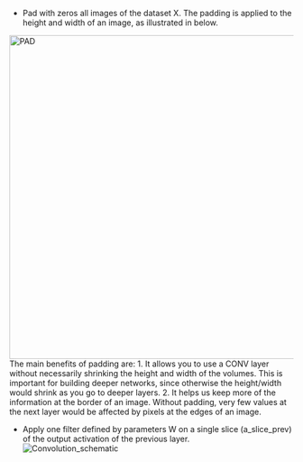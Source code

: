 * Pad with zeros all images of the dataset X. The padding is applied to the height and width of an image, 
as illustrated in below.
<img width="574" alt="PAD" src="https://user-images.githubusercontent.com/78735911/144033668-5a135959-337a-4edd-b3cf-6f0d7e25e299.png">
The main benefits of padding are:
1. It allows you to use a CONV layer without necessarily shrinking the height and width of the volumes. This is important for building deeper networks, since otherwise the height/width would shrink as you go to deeper layers.
2. It helps us keep more of the information at the border of an image. Without padding, very few values at the next layer would be affected by pixels at the edges of an image.

 * Apply one filter defined by parameters W on a single slice (a_slice_prev) of the output activation 
 of the previous layer.   
![Convolution_schematic](https://user-images.githubusercontent.com/78735911/144041948-845be123-cbf2-46cd-ae65-cc1a4c3654a4.gif)
